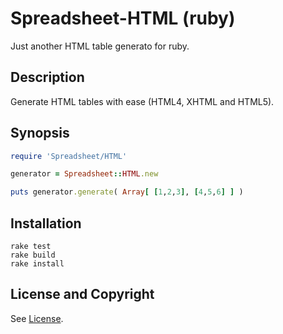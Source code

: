 Spreadsheet-HTML (ruby)
=======================
Just another HTML table generato for ruby.

Description
-----------
Generate HTML tables with ease (HTML4, XHTML and HTML5).

Synopsis
--------
```ruby
require 'Spreadsheet/HTML'

generator = Spreadsheet::HTML.new

puts generator.generate( Array[ [1,2,3], [4,5,6] ] )
```

Installation
------------
```
rake test
rake build
rake install
```

License and Copyright
---------------------
See [License](License.md).
